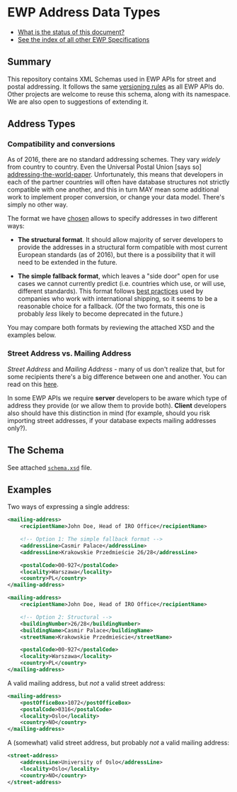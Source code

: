 EWP Address Data Types
======================

* [What is the status of this document?][statuses]
* [See the index of all other EWP Specifications][develhub]


Summary
-------

This repository contains XML Schemas used in EWP APIs for street and postal
addressing. It follows the same [versioning rules][compat-rules] as all EWP
APIs do. Other projects are welcome to reuse this schema, along with its
namespace. We are also open to suggestions of extending it.


Address Types
-------------

### Compatibility and conversions

As of 2016, there are no standard addressing schemes. They vary *widely* from
country to country. Even the Universal Postal Union [says so]
[addressing-the-world-paper]. Unfortunately, this means that developers in
each of the partner countries will often have database structures not
strictly compatible with one another, and this in turn MAY mean some
additional work to implement proper conversion, or change your data model.
There's simply no other way.

The format we have [chosen][discussion] allows to specify addresses in two
different ways:

 * **The structural format**. It should allow majority of server developers to
   provide the addresses in a structural form compatible with most current
   European standards (as of 2016), but there is a possibility that it will
   need to be extended in the future.

 * **The simple fallback format**, which leaves a "side door" open for use
   cases we cannot currently predict (i.e. countries which use, or will use,
   different standards). This format follows [best practices][stack-thread]
   used by companies who work with international shipping, so it seems to be a
   reasonable choice for a fallback. (Of the two formats, this one is probably
   *less* likely to become deprecated in the future.)

You may compare both formats by reviewing the attached XSD and the examples
below.


### Street Address vs. Mailing Address

*Street Address* and *Mailing Address* - many of us don't realize that, but for
some recipients there's a big difference between one and another. You can
read on this [here](http://painintheenglish.com/case/3604).

In some EWP APIs we require **server** developers to be aware which type of
address they provide (or we allow them to provide both). **Client** developers
also should have this distinction in mind (for example, should you risk
importing street addresses, if your database expects mailing addresses only?).


The Schema
----------

See attached [`schema.xsd`](schema.xsd) file.


Examples
--------

Two ways of expressing a single address:

```xml
<mailing-address>
    <recipientName>John Doe, Head of IRO Office</recipientName>

    <!-- Option 1: The simple fallback format -->
    <addressLine>Casmir Palace</addressLine>
    <addressLine>Krakowskie Przedmieście 26/28</addressLine>

    <postalCode>00-927</postalCode>
    <locality>Warszawa</locality>
    <country>PL</country>
</mailing-address>

<mailing-address>
    <recipientName>John Doe, Head of IRO Office</recipientName>

    <!-- Option 2: Structural -->
    <buildingNumber>26/28</buildingNumber>
    <buildingName>Casmir Palace</buildingName>
    <streetName>Krakowskie Przedmieście</streetName>

    <postalCode>00-927</postalCode>
    <locality>Warszawa</locality>
    <country>PL</country>
</mailing-address>
```

A valid mailing address, but *not* a valid street address:

```xml
<mailing-address>
    <postOfficeBox>1072</postOfficeBox>
    <postalCode>0316</postalCode>
    <locality>Oslo</locality>
    <country>NO</country>
</mailing-address>
```

A (somewhat) valid street address, but probably *not* a valid mailing address:

```xml
<street-address>
    <addressLine>University of Oslo</addressLine>
    <locality>Oslo</locality>
    <country>NO</country>
</street-address>
```


[develhub]: http://developers.erasmuswithoutpaper.eu/
[statuses]: https://github.com/erasmus-without-paper/ewp-specs-management#statuses
[compat-rules]: https://github.com/erasmus-without-paper/ewp-specs-architecture/#backward-compatibility-rules
[addressing-the-world-paper]: http://www.upu.int/fileadmin/documentsFiles/activities/addressingAssistance/paperAddressingAddressingTheWorldAnAddressForEveryoneEn.pdf
[discussion]: https://github.com/erasmus-without-paper/ewp-specs-architecture/issues/13
[stack-thread]: http://stackoverflow.com/questions/929684/
